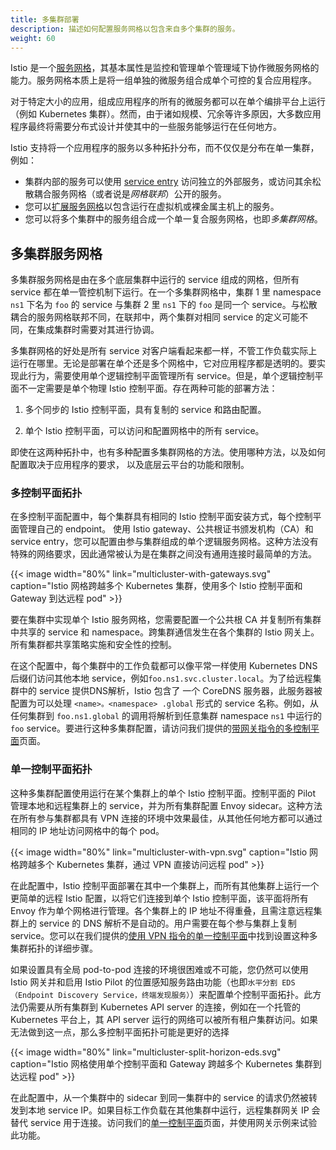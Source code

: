 ```yaml
---
title: 多集群部署
description: 描述如何配置服务网格以包含来自多个集群的服务。
weight: 60
---
```


Istio 是一个[服务网格](/zh/docs/concepts/what-is-istio/#什么是服务网格)，其基本属性是监控和管理单个管理域下协作微服务网格的能力。服务网格本质上是将一组单独的微服务组合成单个可控的复合应用程序。

对于特定大小的应用，组成应用程序的所有的微服务都可以在单个编排平台上运行（例如 Kubernetes 集群）。然而，由于诸如规模、冗余等许多原因，大多数应用程序最终将需要分布式设计并使其中的一些服务能够运行在任何地方。

Istio 支持将一个应用程序的服务以多种拓扑分布，而不仅仅是分布在单一集群，例如：

* 集群内部的服务可以使用 [service entry](/zh/docs/concepts/traffic-management/#service-entry) 访问独立的外部服务，或访问其余松散耦合服务网格（或者说是*网格联邦*）公开的服务。
* 您可以[扩展服务网格](/zh/docs/setup/kubernetes/additional-setup/mesh-expansion/)以包含运行在虚拟机或裸金属主机上的服务。
* 您可以将多个集群中的服务组合成一个单一复合服务网格，也即*多集群网格*。

## 多集群服务网格

多集群服务网格是由在多个底层集群中运行的 service 组成的网格，但所有 service 都在单一管控机制下运行。在一个多集群网格中，集群 1 里 namespace `ns1` 下名为 `foo` 的 service 与集群 2 里 `ns1` 下的 `foo` 是同一个 service。与松散耦合的服务网格联邦不同，在联邦中，两个集群对相同 service 的定义可能不同，在集成集群时需要对其进行协调。

多集群网格的好处是所有 service 对客户端看起来都一样，不管工作负载实际上运行在哪里。无论是部署在单个还是多个网格中，它对应用程序都是透明的。要实现此行为，需要使用单个逻辑控制平面管理所有 service。但是，单个逻辑控制平面不一定需要是单个物理 Istio 控制平面。存在两种可能的部署方法：

1. 多个同步的 Istio 控制平面，具有复制的 service 和路由配置。

1. 单个 Istio 控制平面，可以访问和配置网格中的所有 service。

即使在这两种拓扑中，也有多种配置多集群网格的方法。使用哪种方法，以及如何配置取决于应用程序的要求，
以及底层云平台的功能和限制。

### 多控制平面拓扑

在多控制平面配置中，每个集群具有相同的 Istio 控制平面安装方式，每个控制平面管理自己的 endpoint。
使用 Istio gateway、公共根证书颁发机构（CA）和 service entry，您可以配置由参与集群组成的单个逻辑服务网格。这种方法没有特殊的网络要求，因此通常被认为是在集群之间没有通用连接时最简单的方法。

{{< image width="80%" link="multicluster-with-gateways.svg"
    caption="Istio 网格跨越多个 Kubernetes 集群，使用多个 Istio 控制平面和 Gateway 到达远程 pod"
    >}}

要在集群中实现单个 Istio 服务网格，您需要配置一个公共根 CA 并复制所有集群中共享的 service 和 namespace。跨集群通信发生在各个集群的 Istio 网关上。所有集群都共享策略实施和安全性的控制。

在这个配置中，每个集群中的工作负载都可以像平常一样使用 Kubernetes DNS 后缀们访问其他本地 service，例如`foo.ns1.svc.cluster.local`。为了给远程集群中的 service 提供DNS解析，Istio 包含了 一个 CoreDNS 服务器，此服务器被配置为可以处理 `<name>。<namespace> .global` 形式的 service 名称。例如，从任何集群到 `foo.ns1.global` 的调用将解析到任意集群 namespace `ns1` 中运行的 `foo` service。要进行这种多集群配置，请访问我们提供的[带网关指令的多控制平面](/zh/docs/setup/kubernetes/install/multicluster/gateways/)页面。

### 单一控制平面拓扑

这种多集群配置使用运行在某个集群上的单个 Istio 控制平面。控制平面的 Pilot 管理本地和远程集群上的 service，并为所有集群配置 Envoy sidecar。这种方法在所有参与集群都具有 VPN 连接的环境中效果最佳，从其他任何地方都可以通过相同的 IP 地址访问网格中的每个 pod。

{{< image width="80%" link="multicluster-with-vpn.svg"
    caption="Istio 网格跨越多个 Kubernetes 集群，通过 VPN 直接访问远程 pod"
    >}}

在此配置中，Istio 控制平面部署在其中一个集群上，而所有其他集群上运行一个更简单的远程 Istio 配置，以将它们连接到单个 Istio 控制平面，该平面将所有 Envoy 作为单个网格进行管理。各个集群上的 IP 地址不得重叠，且需注意远程集群上的 service 的 DNS 解析不是自动的。用户需要在每个参与集群上复制 service。您可以在我们提供的[使用 VPN 指令的单一控制平面](/zh/docs/setup/kubernetes/install/multicluster/vpn/)中找到设置这种多集群拓扑的详细步骤。

如果设置具有全局 pod-to-pod 连接的环境很困难或不可能，您仍然可以使用 Istio 网关并和启用 Istio Pilot 的位置感知服务路由功能（也即`水平分割 EDS（Endpoint Discovery Service，终端发现服务）`）来配置单个控制平面拓扑。此方法仍需要从所有集群到 Kubernetes API server 的连接，例如在一个托管的 Kubernetes 平台上，其 API server 运行的网络可以被所有租户集群访问。如果无法做到这一点，那么多控制平面拓扑可能是更好的选择

{{< image width="80%" link="multicluster-split-horizon-eds.svg"
    caption="Istio 网格使用单个控制平面和 Gateway 跨越多个 Kubernetes 集群到达远程 pod"
    >}}

在此配置中，从一个集群中的 sidecar 到同一集群中的 service 的请求仍然被转发到本地 service IP。如果目标工作负载在其他集群中运行，远程集群网关 IP 会替代 service 用于连接。访问我们的[单一控制平面](/zh/docs/tasks/multicluster/split-horizon-eds/)页面，并使用网关示例来试验此功能。
